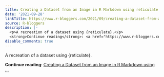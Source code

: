 ```yaml
---
title: Creating a Dataset from an Image in R Markdown using reticulate
date: '2021-09-28'
linkTitle: https://www.r-bloggers.com/2021/09/creating-a-dataset-from-an-image-in-r-markdown-using-reticulate/
source: R-bloggers
description: |-
  <p>A recreation of a dataset using {reticulate}.</p>
  <strong>Continue reading</strong>: <a href="https://www.r-bloggers.com/2021/09/creating-a-dataset-from-an-image-in-r-markdown-using-reticulate/">Creating a Dataset from an Image in R Markdown using ...
disable_comments: true
---
```

<p>A recreation of a dataset using {reticulate}.</p>
<strong>Continue reading</strong>: <a href="https://www.r-bloggers.com/2021/09/creating-a-dataset-from-an-image-in-r-markdown-using-reticulate/">Creating a Dataset from an Image in R Markdown using ...